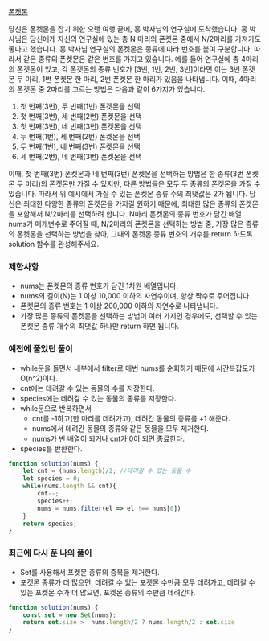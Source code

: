 <a href="">폰켓몬</a>

당신은 폰켓몬을 잡기 위한 오랜 여행 끝에, 홍 박사님의 연구실에 도착했습니다. 홍 박사님은 당신에게 자신의 연구실에 있는 총 N 마리의 폰켓몬 중에서 N/2마리를 가져가도 좋다고 했습니다.
홍 박사님 연구실의 폰켓몬은 종류에 따라 번호를 붙여 구분합니다. 따라서 같은 종류의 폰켓몬은 같은 번호를 가지고 있습니다. 예를 들어 연구실에 총 4마리의 폰켓몬이 있고, 각 폰켓몬의 종류 번호가 [3번, 1번, 2번, 3번]이라면 이는 3번 폰켓몬 두 마리, 1번 폰켓몬 한 마리, 2번 폰켓몬 한 마리가 있음을 나타냅니다. 이때, 4마리의 폰켓몬 중 2마리를 고르는 방법은 다음과 같이 6가지가 있습니다.

1. 첫 번째(3번), 두 번째(1번) 폰켓몬을 선택
2. 첫 번째(3번), 세 번째(2번) 폰켓몬을 선택
3. 첫 번째(3번), 네 번째(3번) 폰켓몬을 선택
4. 두 번째(1번), 세 번째(2번) 폰켓몬을 선택
5. 두 번째(1번), 네 번째(3번) 폰켓몬을 선택
6. 세 번째(2번), 네 번째(3번) 폰켓몬을 선택

이때, 첫 번째(3번) 폰켓몬과 네 번째(3번) 폰켓몬을 선택하는 방법은 한 종류(3번 폰켓몬 두 마리)의 폰켓몬만 가질 수 있지만, 다른 방법들은 모두 두 종류의 폰켓몬을 가질 수 있습니다. 따라서 위 예시에서 가질 수 있는 폰켓몬 종류 수의 최댓값은 2가 됩니다.
당신은 최대한 다양한 종류의 폰켓몬을 가지길 원하기 때문에, 최대한 많은 종류의 폰켓몬을 포함해서 N/2마리를 선택하려 합니다. N마리 폰켓몬의 종류 번호가 담긴 배열 nums가 매개변수로 주어질 때, N/2마리의 폰켓몬을 선택하는 방법 중, 가장 많은 종류의 폰켓몬을 선택하는 방법을 찾아, 그때의 폰켓몬 종류 번호의 개수를 return 하도록 solution 함수를 완성해주세요.

### 제한사항

- nums는 폰켓몬의 종류 번호가 담긴 1차원 배열입니다.
- nums의 길이(N)는 1 이상 10,000 이하의 자연수이며, 항상 짝수로 주어집니다.
- 폰켓몬의 종류 번호는 1 이상 200,000 이하의 자연수로 나타냅니다.
- 가장 많은 종류의 폰켓몬을 선택하는 방법이 여러 가지인 경우에도, 선택할 수 있는 폰켓몬 종류 개수의 최댓값 하나만 return 하면 됩니다.

### 예전에 풀었던 풀이

- while문을 돌면서 내부에서 filter로 매번 nums를 순회하기 때문에 시간복잡도가 O(n^2)이다.
- cnt에는 데려갈 수 있는 동물의 수를 저장한다.
- species에는 데려갈 수 있는 동물의 종류를 저장한다.
- while문으로 반복하면서
    - cnt를 -1하고(한 마리를 데려가고), 데려간 동물의 종류를 +1 해준다.
    - nums에서 데려간 동물의 종류와 같은 동물을 모두 제거한다.
    - nums가 빈 배열이 되거나 cnt가 0이 되면 종료한다.
- species를 반환한다.

```js
function solution(nums) {
    let cnt = (nums.length)/2; //데려갈 수 있는 동물 수
    let species = 0;
    while(nums.length && cnt){
        cnt--;
        species++;
        nums = nums.filter(el => el !== nums[0])  
    }
    return species;    
}
```

### 최근에 다시 푼 나의 풀이

- Set를 사용해서 포켓몬 종류의 중복을 제거한다. 
- 포켓몬 종류가 더 많으면, 데려갈 수 있는 포켓몬 수만큼 모두 데려가고, 데려갈 수 있는 포켓몬 수가 더 많으면, 포켓몬 종류의 수만큼 데려간다.

```js
function solution(nums) {
    const set = new Set(nums);
    return set.size >  nums.length/2 ? nums.length/2 : set.size
}
```